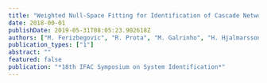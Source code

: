 ```yaml
---
title: "Weighted Null-Space Fitting for Identification of Cascade Networks"
date: 2018-00-01
publishDate: 2019-05-31T08:05:23.902618Z
authors: ["M. Ferizbegovic", "R. Prota", "M. Galrinho", "H. Hjalmarsson"]
publication_types: ["1"]
abstract: ""
featured: false
publication: "*18th IFAC Symposium on System Identification*"
---
```


